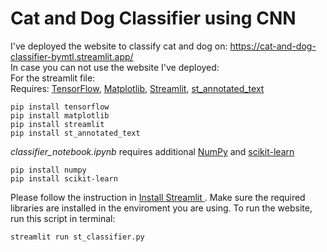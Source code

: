 # Cat and Dog Classifier using CNN
I've deployed the website to classify cat and dog on: https://cat-and-dog-classifier-bymtl.streamlit.app/
<br>
In case you can not use the website I've deployed:
<br>
For the streamlit file: 
<br>
Requires: [TensorFlow](https://www.tensorflow.org/), [Matplotlib](https://matplotlib.org/), [Streamlit](https://streamlit.io/), [st_annotated_text](https://github.com/tvst/st-annotated-text)
```
pip install tensorflow
pip install matplotlib
pip install streamlit
pip install st_annotated_text
```
<em>classifier_notebook.ipynb</em> requires additional [NumPy](https://numpy.org/) and [scikit-learn](https://scikit-learn.org/stable/)
```
pip install numpy
pip install scikit-learn
```
Please follow the instruction in [Install Streamlit
](https://docs.streamlit.io/library/get-started/installation). Make sure the required libraries are installed in the enviroment you are using.
To run the website, run this script in terminal:
```
streamlit run st_classifier.py
```

